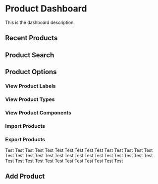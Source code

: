 
# Product Dashboard

This is the dashboard description.

## Recent Products

## Product Search

## Product Options

### View Product Labels

### View Product Types

### View Product Components

### Import Products

### Export Products


Test
Test
Test
Test
Test
Test
Test
Test
Test
Test
Test
Test
Test
Test
Test
Test
Test
Test
Test
Test
Test
Test
Test
Test
Test
Test
Test
Test
Test
Test
Test
Test
Test
Test
Test
Test
Test
Test
Test
Test
Test
Test


## Add Product


